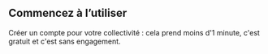 ## Commencez à l’utiliser

Créer un compte pour votre collectivité : cela prend moins d'1 minute, c'est gratuit et c'est sans engagement.
